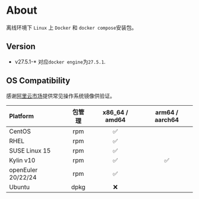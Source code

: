 # About

离线环境下 `Linux` 上 `Docker` 和 `docker compose`安装包。

## Version

* v27.5.1-* 对应`docker engine`为`27.5.1`.

## OS Compatibility

感谢[阿里云市场](https://market.aliyun.com/products/57742013?page=1)提供常见操作系统镜像供验证。

| Platform           | 包管理  |   x86_64 / amd64   |  arm64 / aarch64   |
|:-------------------|:----:|:------------------:|:------------------:|
| CentOS             | rpm  | :white_check_mark: |                    |
| RHEL               | rpm  | :white_check_mark: |                    |
| SUSE Linux 15      | rpm  | :white_check_mark: |                    |
| Kylin v10          | rpm  | :white_check_mark: | :white_check_mark: |
| openEuler 20/22/24 | rpm  | :white_check_mark: |                    |
| Ubuntu             | dpkg |        :x:         |                    |